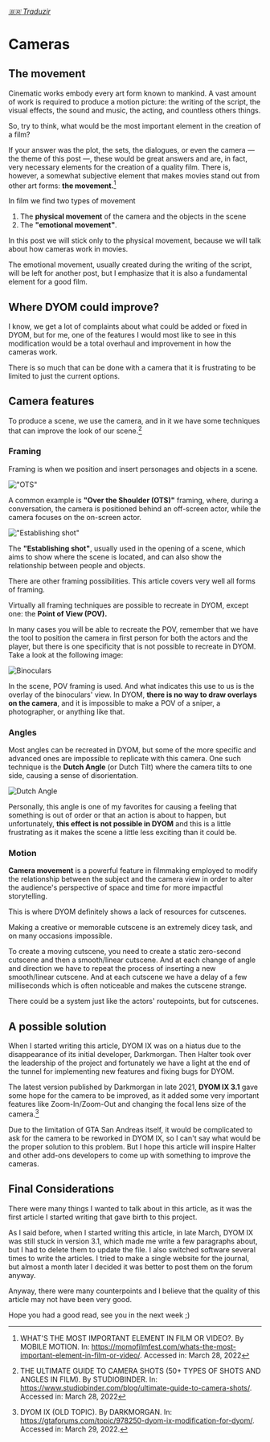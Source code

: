 ###### [:brazil: Traduzir](Portuguese.MD)

# Cameras

## The movement

Cinematic works embody every art form known to mankind. A vast amount of work is required to produce a motion picture: the writing of the script, the visual effects, the sound and music, the acting, and countless others things.

So, try to think, what would be the most important element in the creation of a film?

If your answer was the plot, the sets, the dialogues, or even the camera &mdash; the theme of this post &mdash;, these would be great answers and are, in fact, very necessary elements for the creation of a quality film. There is, however, a somewhat subjective element that makes movies stand out from other art forms: **the movement.**[^movement]

In film we find two types of movement

1. The **physical movement** of the camera and the objects in the scene
2. The **"emotional movement"**.

In this post we will stick only to the physical movement, because we will talk about how cameras work in movies.

The emotional movement, usually created during the writing of the script, will be left for another post, but I emphasize that it is also a fundamental element for a good film.

## Where DYOM could improve?

I know, we get a lot of complaints about what could be added or fixed in DYOM, but for me, one of the features I would most like to see in this modification would be a total overhaul and improvement in how the cameras work.

There is so much that can be done with a camera that it is frustrating to be limited to just the current options.

## Camera features

To produce a scene, we use the camera, and in it we have some techniques that can improve the look of our scene.[^camera]

### Framing

Framing is when we position and insert personages and objects in a scene.

!["OTS"](https://www.lascimmiapensa.com/wp-content/uploads/2018/12/il-cavaliere-oscuro.jpg)

A common example is **"Over the Shoulder (OTS)"** framing, where, during a conversation, the camera is positioned behind an off-screen actor, while the camera focuses on the on-screen actor.

!["Establishing shot"](https://nofilmschool.com/sites/default/files/styles/article_wide/public/bbcenterfinal.jpg?itok=PzzNFVfz)

The **"Establishing shot"**, usually used in the opening of a scene, which aims to show where the scene is located, and can also show the relationship between people and objects.

There are other framing possibilities. This article covers very well all forms of framing.

Virtually all framing techniques are possible to recreate in DYOM, except one: the **Point of View (POV).**

In many cases you will be able to recreate the POV, remember that we have the tool to position the camera in first person for both the actors and the player, but there is one specificity that is not possible to recreate in DYOM. Take a look at the following image:

![Binoculars](https://mobilemoviemaking.com/wp-content/uploads/2015/04/binoculars.jpg)

In the scene, POV framing is used. And what indicates this use to us is the overlay of the binoculars' view. In DYOM, **there is no way to draw overlays on the camera**, and it is impossible to make a POV of a sniper, a photographer, or anything like that.

### Angles

Most angles can be recreated in DYOM, but some of the more specific and advanced ones are impossible to replicate with this camera. One such technique is the **Dutch Angle** (or Dutch Tilt) where the camera tilts to one side, causing a sense of disorientation.

![Dutch Angle](https://853850.smushcdn.com/1835671/wp-content/uploads/2021/06/What-is-Dutch-Angle.jpg?lossy=1&strip=1&webp=1)

Personally, this angle is one of my favorites for causing a feeling that something is out of order or that an action is about to happen, but unfortunately, **this effect is not possible in DYOM** and this is a little frustrating as it makes the scene a little less exciting than it could be.

### Motion

**Camera movement** is a powerful feature in filmmaking employed to modify the relationship between the subject and the camera view in order to alter the audience's perspective of space and time for more impactful storytelling.

This is where DYOM definitely shows a lack of resources for cutscenes.

Making a creative or memorable cutscene is an extremely dicey task, and on many occasions impossible.

To create a moving cutscene, you need to create a static zero-second cutscene and then a smooth/linear cutscene. And at each change of angle and direction we have to repeat the process of inserting a new smooth/linear cutscene. And at each cutscene we have a delay of a few milliseconds which is often noticeable and makes the cutscene strange.

There could be a system just like the actors' routepoints, but for cutscenes.

## A possible solution

When I started writing this article, DYOM IX was on a hiatus due to the disappearance of its initial developer, Darkmorgan. Then Halter took over the leadership of the project and fortunately we have a light at the end of the tunnel for implementing new features and fixing bugs for DYOM.

The latest version published by Darkmorgan in late 2021, **DYOM IX 3.1** gave some hope for the camera to be improved, as it added some very important features like Zoom-In/Zoom-Out and changing the focal lens size of the camera.[^ix]

Due to the limitation of GTA San Andreas itself, it would be complicated to ask for the camera to be reworked in DYOM IX, so I can't say what would be the proper solution to this problem. But I hope this article will inspire Halter and other add-ons developers to come up with something to improve the cameras.

## Final Considerations

There were many things I wanted to talk about in this article, as it was the first article I started writing that gave birth to this project.

As I said before, when I started writing this article, in late March, DYOM IX was still stuck in version 3.1, which made me write a few paragraphs about, but I had to delete them to update the file. I also switched software several times to write the articles. I tried to make a single website for the journal, but almost a month later I decided it was better to post them on the forum anyway.

Anyway, there were many counterpoints and I believe that the quality of this article may not have been very good.

Hope you had a good read, see you in the next week ;)

[^movement]: WHAT'S THE MOST IMPORTANT ELEMENT IN FILM OR VIDEO?. By MOBILE MOTION. In: https://momofilmfest.com/whats-the-most-important-element-in-film-or-video/. Accessed in: March 28, 2022
[^camera]: THE ULTIMATE GUIDE TO CAMERA SHOTS (50+ TYPES OF SHOTS AND ANGLES IN FILM). By STUDIOBINDER. In: https://www.studiobinder.com/blog/ultimate-guide-to-camera-shots/. Accessed in: March 28, 2022
[^ix]: DYOM IX (OLD TOPIC). By DARKMORGAN. In: https://gtaforums.com/topic/978250-dyom-ix-modification-for-dyom/. Accessed in: March 29, 2022.

